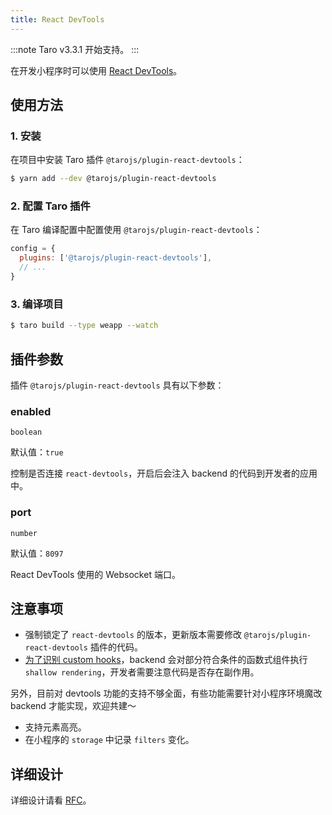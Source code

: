 ```yaml
---
title: React DevTools
---
```


:::note
Taro v3.3.1 开始支持。
:::

在开发小程序时可以使用 [React DevTools](https://github.com/facebook/react/blob/main/packages/react-devtools/README.md)。

## 使用方法

### 1. 安装

在项目中安装 Taro 插件 `@tarojs/plugin-react-devtools`：

```sh
$ yarn add --dev @tarojs/plugin-react-devtools
```

### 2. 配置 Taro 插件

在 Taro 编译配置中配置使用 `@tarojs/plugin-react-devtools`：

```js title="config/dev.js"
config = {
  plugins: ['@tarojs/plugin-react-devtools'],
  // ...
}
```

### 3. 编译项目

```sh
$ taro build --type weapp --watch
```

## 插件参数

插件 `@tarojs/plugin-react-devtools` 具有以下参数：

### enabled

`boolean`

默认值：`true`

控制是否连接 `react-devtools`，开启后会注入 backend 的代码到开发者的应用中。

### port

`number`

默认值：`8097`

React DevTools 使用的 Websocket 端口。

## 注意事项

- 强制锁定了 `react-devtools` 的版本，更新版本需要修改 `@tarojs/plugin-react-devtools` 插件的代码。
- [为了识别 custom hooks](https://github.com/facebook/react/blob/main/packages/react-devtools/OVERVIEW.md#inspecting-hooks)，backend 会对部分符合条件的函数式组件执行 `shallow rendering`，开发者需要注意代码是否存在副作用。

另外，目前对 devtools 功能的支持不够全面，有些功能需要针对小程序环境魔改 backend 才能实现，欢迎共建～

- 支持元素高亮。
- 在小程序的 `storage` 中记录 `filters` 变化。

## 详细设计

详细设计请看 [RFC](https://github.com/NervJS/taro-rfcs/blob/master/rfcs/0005-react-devtools.md)。
